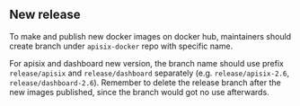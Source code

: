 ## New release

To make and publish new docker images on docker hub, maintainers should create branch under `apisix-docker` repo with specific name.

For apisix and dashboard new version, the branch name should use prefix `release/apisix` and `release/dashboard` separately (e.g. `release/apisix-2.6`, `release/dashboard-2.6`). Remember to delete the release branch after the new images published, since the branch would got no use afterwards.
